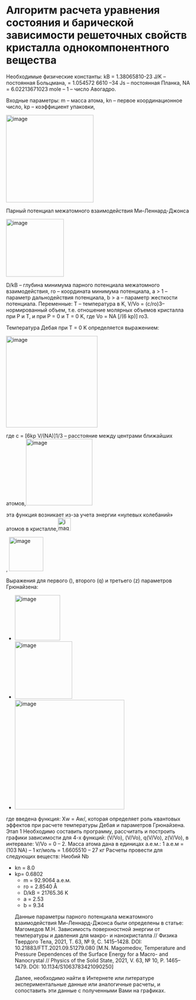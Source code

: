 <h1>Алгоритм расчета уравнения состояния и барической зависимости решеточных свойств кристалла однокомпонентного вещества</h1>


Необходимые физические константы:
kB = 1.38065810-23 J/K – постоянная Больцмана,
 = 1.054572 6610 –34 Js – постоянная Планка,
NA = 6.02213671023 mole – 1 – число Авогадро.
 
Входные параметры:
m – масса атома,
kn – первое координационное число,
kp – коэффициент упаковки, 

<img width="238" alt="image" src="https://github.com/user-attachments/assets/3a5b0581-ead2-4d12-aa0f-c0e094fd73bb" />

Парный потенциал межатомного взаимодействия Ми–Леннард-Джонса 

<img width="157" alt="image" src="https://github.com/user-attachments/assets/ceb920fd-09c0-464d-a5d7-50ce130ced18" />

D/kB – глубина минимума парного потенциала межатомного взаимодействия, 
ro – координата минимума потенциала,
a  > 1 – параметр дальнодействия потенциала,
b > a  – параметр жесткости потенциала.
Переменные:
T – температура в K,
V/Vo = (c/ro)3– нормированный объем, т.е. отношение молярных объемов кристалла при P и T, и при P = 0 и T = 0 K, где  Vo = NA [/(6 kp)] ro3.

Температура Дебая при T = 0 K определяется выражением:

<img width="249" alt="image" src="https://github.com/user-attachments/assets/af88392a-809a-4069-b33f-7caaebe12b93" />

где c = [6kp V/(NA)]1/3 – расстояние между центрами ближайших атомов,<img width="181" alt="image" src="https://github.com/user-attachments/assets/52056556-0886-4b8d-8b61-a7bda28fd0c8" />

 эта функция возникает из-за учета энергии «нулевых колебаний» атомов в кристалле,<img width="35" alt="image" src="https://github.com/user-attachments/assets/606c16f2-007f-4ec8-95bf-376e15babbcb" />

,   <img width="93" alt="image" src="https://github.com/user-attachments/assets/8fe8b3f7-73dd-469d-a147-76a3030e8dd9" />
           
Выражения для первого (), второго (q) и третьего (z) параметров Грюнайзена:
<ul>
  <li><img width="123" alt="image" src="https://github.com/user-attachments/assets/758b6879-1c6e-4029-b51e-b897763b7549" /></li>
  
  <li><img width="156" alt="image" src="https://github.com/user-attachments/assets/b1a40d77-a705-4536-ab8b-33d8e6a88a13" /></li>
  
  <li><img width="298" alt="image" src="https://github.com/user-attachments/assets/efeac651-8119-4ade-9582-25a5b7766281" /></li>
</ul>


где введена функция: Xw = Aw/, которая определяет роль квантовых эффектов при расчете температуры Дебая и параметров Грюнайзена. 
Этап 1
Необходимо составить программу, рассчитать и построить графики зависимости для 4-х функций: (V/Vo), (V/Vo), q(V/Vo), z(V/Vo), в интервале: V/Vo = 0 – 2.
Масса атома дана в единицах a.e.м.: 1 a.е.м = (103 NA) – 1 кг/моль = 1.6605510 – 27 кг
Расчеты провести для следующих веществ:
Ниобий
Nb 
     <ul> <li>kn = 8.0</li>
      <li>kp= 0.6802<ul>
        <li>m = 92.9064 а.е.м.</li>
        <li>ro = 2.8540 Å</li>
        <li>D/kB = 21765.36 K</li>
        <li>a = 2.53</li>
        <li>b = 9.34</li></ui></li></ul>

Данные параметры парного потенциала межатомного взаимодействия Ми–Леннард-Джонса были определены в статье: 
Магомедов М.Н. Зависимость поверхностной энергии от температуры и давления для макро- и нанокристалла // Физика Твердого Тела, 2021, Т. 63, № 9, С. 1415–1428. DOI: 10.21883/FTT.2021.09.51279.080 [M.N. Magomedov, Temperature and Pressure Dependences of the Surface Energy for a Macro- and Nanocrystal // Physics of the Solid State, 2021, V. 63, № 10, P. 1465–1479. DOI: 10.1134/S1063783421090250]

Далее, необходимо найти в Интернете или литературе экспериментальные данные или аналогичные расчеты, и сопоставить эти данные с полученными Вами на графиках.
